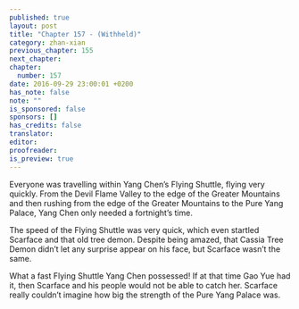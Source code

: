 ```yaml
---
published: true
layout: post
title: "Chapter 157 - (Withheld)"
category: zhan-xian
previous_chapter: 155
next_chapter:
chapter:
  number: 157
date: 2016-09-29 23:00:01 +0200
has_note: false
note: ""
is_sponsored: false
sponsors: []
has_credits: false
translator:
editor:
proofreader:
is_preview: true
---
```

Everyone was travelling within Yang Chen’s Flying Shuttle, flying very quickly. From the Devil Flame Valley to the edge of the Greater Mountains and then rushing from the edge of the Greater Mountains to the Pure Yang Palace, Yang Chen only needed a fortnight’s time.

The speed of the Flying Shuttle was very quick, which even startled Scarface and that old tree demon. Despite being amazed, that Cassia Tree Demon didn’t let any surprise appear on his face, but Scarface wasn’t the same.

What a fast Flying Shuttle Yang Chen possessed! If at that time Gao Yue had it, then Scarface and his people would not be able to catch her. Scarface really couldn’t imagine how big the strength of the Pure Yang Palace was. 

